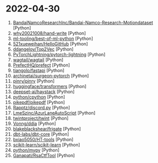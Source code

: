 # 2022-04-30

1. [BandaiNamcoResearchInc/Bandai-Namco-Research-Motiondataset](https://github.com/BandaiNamcoResearchInc/Bandai-Namco-Research-Motiondataset "This repository provides motion datasets collected by Bandai Namco Research Inc") [Python]
2. [why20021008/hand-write](https://github.com/why20021008/hand-write "模拟手写效果，节约时间。") [Python]
3. [ml-tooling/best-of-ml-python](https://github.com/ml-tooling/best-of-ml-python "🏆 A ranked list of awesome machine learning Python libraries. Updated weekly.") [Python]
4. [521xueweihan/HelloGitHub](https://github.com/521xueweihan/HelloGitHub "分享 GitHub 上有趣、入门级的开源项目。Share interesting, entry-level open source projects on GitHub.") [Python]
5. [ddangelov/Top2Vec](https://github.com/ddangelov/Top2Vec "Top2Vec learns jointly embedded topic, document and word vectors.") [Python]
6. [PyTorchLightning/pytorch-lightning](https://github.com/PyTorchLightning/pytorch-lightning "The lightweight PyTorch wrapper for high-performance AI research. Scale your models, not the boilerplate.") [Python]
7. [wagtail/wagtail](https://github.com/wagtail/wagtail "A Django content management system focused on flexibility and user experience") [Python]
8. [PrefectHQ/prefect](https://github.com/PrefectHQ/prefect "The easiest way to automate your data") [Python]
9. [tiangolo/fastapi](https://github.com/tiangolo/fastapi "FastAPI framework, high performance, easy to learn, fast to code, ready for production") [Python]
10. [archinetai/surgeon-pytorch](https://github.com/archinetai/surgeon-pytorch "A library to inspect itermediate layers of PyTorch models.") [Python]
11. [pinry/pinry](https://github.com/pinry/pinry "Pinry, a tiling image board system for people who want to save, tag, and share images, videos and webpages in an easy to skim through format. It's open-source and self-hosted.") [Python]
12. [huggingface/transformers](https://github.com/huggingface/transformers "🤗 Transformers: State-of-the-art Machine Learning for Pytorch, TensorFlow, and JAX.") [Python]
13. [deepset-ai/haystack](https://github.com/deepset-ai/haystack "🔍 Haystack is an open source NLP framework that leverages Transformer models. It enables developers to implement production-ready neural search, question answering, semantic document search and summarization for a wide range of applications.") [Python]
14. [python/cpython](https://github.com/python/cpython "The Python programming language") [Python]
15. [pikepdf/pikepdf](https://github.com/pikepdf/pikepdf "A Python library for reading and writing PDF, powered by qpdf") [Python]
16. [Rapptz/discord.py](https://github.com/Rapptz/discord.py "An API wrapper for Discord written in Python.") [Python]
17. [LmeSzinc/AzurLaneAutoScript](https://github.com/LmeSzinc/AzurLaneAutoScript "Azur Lane bot (CN/EN/JP/TW) 碧蓝航线脚本 | 无缝委托科研，全自动大世界") [Python]
18. [twintproject/twint](https://github.com/twintproject/twint "An advanced Twitter scraping & OSINT tool written in Python that doesn't use Twitter's API, allowing you to scrape a user's followers, following, Tweets and more while evading most API limitations.") [Python]
19. [Vonng/ddia](https://github.com/Vonng/ddia "《Designing Data-Intensive Application》DDIA中文翻译") [Python]
20. [blakeblackshear/frigate](https://github.com/blakeblackshear/frigate "NVR with realtime local object detection for IP cameras") [Python]
21. [dbt-labs/dbt-core](https://github.com/dbt-labs/dbt-core "dbt enables data analysts and engineers to transform their data using the same practices that software engineers use to build applications.") [Python]
22. [bxiao5050/HT-tools](https://github.com/bxiao5050/HT-tools "The complete software tools for high-throughput characterization of materials libraries in experimental material science.") [Python]
23. [scikit-learn/scikit-learn](https://github.com/scikit-learn/scikit-learn "scikit-learn: machine learning in Python") [Python]
24. [python/mypy](https://github.com/python/mypy "Optional static typing for Python") [Python]
25. [Ganapati/RsaCtfTool](https://github.com/Ganapati/RsaCtfTool "RSA attack tool (mainly for ctf) - retreive private key from weak public key and/or uncipher data") [Python]
